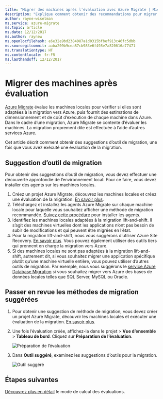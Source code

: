 ```yaml
---
title: "Migrer des machines après l’évaluation avec Azure Migrate | Microsoft Docs"
description: "Explique comment obtenir des recommandations pour migrer des machines après l’exécution d’une évaluation avec le service Azure Migrate."
author: rayne-wiselman
ms.service: azure-migrate
ms.topic: article
ms.date: 12/12/2017
ms.author: raynew
ms.openlocfilehash: e6e32e9bd2384987a1d0315bfbef913c46fc5dbb
ms.sourcegitcommit: aaba209b9cea87cb983e6f498e7a820616a77471
ms.translationtype: HT
ms.contentlocale: fr-FR
ms.lasthandoff: 12/12/2017
---
```

# <a name="migrate-machines-after-assessment"></a>Migrer des machines après évaluation


[Azure Migrate](migrate-overview.md) évalue les machines locales pour vérifier si elles sont adaptées à la migration vers Azure, puis fournit des estimations de dimensionnement et de coût d’exécution de chaque machine dans Azure. Dans le cadre d’une migration, Azure Migrate se contente d’évaluer les machines. La migration proprement dite est effectuée à l’aide d’autres services Azure.

Cet article décrit comment obtenir des suggestions d’outil de migration, une fois que vous avez exécuté une évaluation de la migration.

## <a name="migration-tool-suggestion"></a>Suggestion d’outil de migration

Pour obtenir des suggestions d’outil de migration, vous devez effectuer une découverte approfondie de l’environnement local. Pour ce faire, vous devez installer des agents sur les machines locales.  

1. Créez un projet Azure Migrate, découvrez les machines locales et créez une évaluation de la migration. [En savoir plus](tutorial-assessment-vmware.md).
2. Téléchargez et installez les agents Azure Migrate sur chaque machine locale pour laquelle vous souhaitez afficher une méthode de migration recommandée. [Suivez cette procédure](how-to-create-group-machine-dependencies.md#prepare-machines-for-dependency-mapping) pour installer les agents.
2. Identifiez les machines locales adaptées à la migration lift-and-shift. Il s’agit des machines virtuelles dont les applications n’ont pas besoin de subir de modifications et qui peuvent être migrées en l’état.
3. Pour la migration lift-and-shift, nous vous suggérons d’utiliser Azure Site Recovery. [En savoir plus](../site-recovery/tutorial-migrate-on-premises-to-azure.md). Vous pouvez également utiliser des outils tiers qui prennent en charge la migration vers Azure.
4. Si des machines locales ne sont pas adaptées à la migration lift-and-shift, autrement dit, si vous souhaitez migrer une application spécifique plutôt qu’une machine virtuelle entière, vous pouvez utiliser d’autres outils de migration. Par exemple, nous vous suggérons le [service Azure Database Migration](https://azure.microsoft.com/campaigns/database-migration/) si vous souhaitez migrer vers Azure des bases de données locales telles que SQL Server, MySQL ou Oracle.


## <a name="review-suggested-migration-methods"></a>Passer en revue les méthodes de migration suggérées

1. Pour obtenir une suggestion de méthode de migration, vous devez créer un projet Azure Migrate, découvrir les machines locales et exécuter une évaluation de la migration. [En savoir plus](tutorial-assessment-vmware.md).
2. Une fois l’évaluation créée, affichez-la dans le projet > **Vue d’ensemble** > **Tableau de bord**. Cliquez sur **Préparation de l’évaluation**.

    ![Préparation de l’évaluation](./media/tutorial-assessment-vmware/assessment-report.png)  

3. Dans **Outil suggéré**, examinez les suggestions d’outils pour la migration.

    ![Outil suggéré](./media/tutorial-assessment-vmware/assessment-suitability.png) 




## <a name="next-steps"></a>Étapes suivantes

[Découvrez plus en détail](concepts-assessment-calculation.md) le mode de calcul des évaluations.
